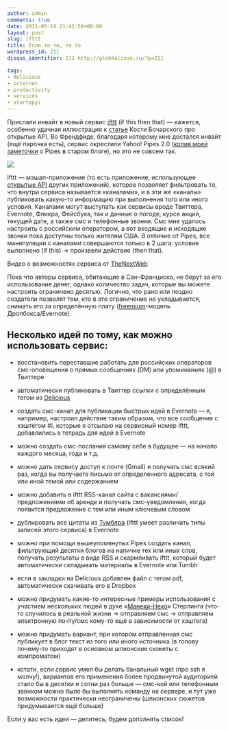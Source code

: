 ```yaml
---
author: admin
comments: true
date: 2011-05-18 21:42:50+00:00
layout: post
slug: ifttt
title: Если то-то, то то
wordpress_id: 211
disqus_identifier: 211 http://glebkalinin.ru/?p=211

tags:
- delicious
- internet
- productivity
- services
- startapyi
---
```


Прислали инвайт в новый сервис [ifttt](http://ifttt.com/) (if this then that) — кажется, особенно удачная иллюстрация к [статье](http://www.kommersant.ru/doc/1592404/) Кости Бочарского про открытые API. Во Френдфиде, благодаря которому мне достался инвайт (ещё парочка есть), сервис окрестили Yahoo! Pipes 2.0 ([копия моей заметочки](http://blogs.yandex.ru/cachedcopy.xml?f=ecc11958b2d95165b9d1f8bba9214350&i=58&m=http%3A%2F%2Fblog.glebkalinin.ru%2F2007%2F02%2Fyahoo-pipes%2F&q=K3icY2RgBEIQYAJjNyDJBuY7MjAxwiU5IJKsBZkFqcUMULD0sywDAyNCEQuGCUiSnBBJtuLUorLUIn6l9JzUpOzEnMy8zDy9olKoiTsOLPvNCqQF0KSVBICCIYwMSMDNzRFoAaeuoZ4BGEBEGWFuZIVoAGmBOhroFhYQi5EhxA3iPiZ1oFeYGFNAngB5ilGdgYGZOTMvHWTOZBYMGzA8w5xbXCyu5FUc7GleYGjkE5UXkG6sHeXrlVcSmo7mIwkcypQkCPsMKssMDGA3qCcBHQE%2FHQ%3D%3D) о Pipes в старом блоге), но это не совсем так. 

![](http://glebkalinin.ru/featured/2011/05/Screen-shot-2011-05-19-at-12.47.17-AM-500x486.png)

<!-- more -->

Ifttt — мэшап-приложение (то есть приложение, использующее [открытые API](http://en.wikipedia.org/wiki/Open_API) других приложений), которое позволяет фильтровать то, что внутри сервиса называется «каналами», и в эти же «каналы» публиковать какую-то информацию при выполнения того или иного условия. Каналами могут выступать как сервисы вроде Твиттера, Evernote, Фликра, Фейсбука, так и данные о погоде, курсе акций, текущей дате, а также смс и телефонные звонки. Смс мне удалось настроить с российским оператором, а вот входящие и исходящие звонки пока доступны только жителям США. В отличие от Pipes, все манипуляции с каналами совершаются только в 2 шага: условие выполнено (if this) → произвели действие (then that).



Видео о возможностях сервиса от [TheNextWeb](http://thenextweb.com/apps/2011/01/25/ifttt-the-startup-with-the-crazy-name-aims-to-automate-the-internet/)



Пока что авторы сервиса, обитающие в Сан-Франциско, не берут за его использование денег, однако количество задач, которые вы можете настроить ограничено десятью. Логично, что рано или поздно создатели позволят тем, кто в это ограничение не укладывается, снимать его за определённую плату ([freemium](http://gigaom.com/2010/03/26/case-studies-in-freemium-pandora-dropbox-evernote-automattic-and-mailchimp/)-модель Дропбокса/Evernote).



## Несколько идей по тому, как можно использовать сервис:






	
  * восстановить переставшие работать для российских операторов смс-оповещения о прямых сообщениях (DM) или упоминаниях (@) в Твиттере
	

  * автоматически публиковать в Твиттер ссылки с определённым тегом из [Delicious](http://glebkalinin.ru/delicious-bookmarks/)


  * создать смс-канал для публикации быстрых идей в Evernote — я, например, настроил действие таким образом, что все сообщения с хэштегом #i, которые я отсылаю на сервисный номер ifttt, добавлились в тетрадь для идей в Evernote
	
  * можно создать смс-послания самому себе в будущее — на начало каждого месяца,  года и т.д.

	
  * можно дать сервису доступ к почте (Gmail) и получать смс всякий раз, когда вы получаете письмо от определенного адресата, с той или иной темой или содержанием

	
  * можно добавить в ifttt RSS-канал сайта с вакансиями/предложениями об аренде и получать смс-уведомления, когда появится предложение с тем или иным ключевым словом

	
  * дублировать все цитаты из [Тумблра](http://tumblr.com) (ifttt умеет различать типы записей этого сервиса) в Evernote

	
  * можно при помощи вышеупомянутых Pipes создать канал, фильтрующий десятки блогов на наличие тех или иных слов, получать результаты в виде RSS и скармливать ifttt, который будет автоматически складывать материалы в Evernote или Tumblr


  * если в закладки на Delicious добавлен файл с тегом pdf, автоматически скачивать его в Dropbox

	
  * можно придумать какие-то интересные примеры использования с участием нескольких людей в духе «[Манеки-Неко](http://zhurnal.lib.ru/4/40_s_z/maneki.shtml)» Стерлинга (что-то случилось в реальной жизни → отправляем смс → отправляем электронную почту/смс кому-то ещё в зависимости от хэштега)

	
  * можно придумать вариант, при котором отправленная смс публикует в блог текст из того или иного источника (в голову почему-то приходят в основном шпионские сюжеты с компроматом)

	
  * кстати, если сервис умел бы делать банальный wget (про ssh я молчу!), вариантов его применения более продвинутой аудиторией стало бы в десятки и сотни раз больше — смс-кой или телефонным звонком  можно было бы выполнять команду на сервере, и тут уже возможности практически неограничены (шпионских сюжетов придумывается ещё больше)





Eсли у вас есть идеи — делитесь, будем дополнять список!

